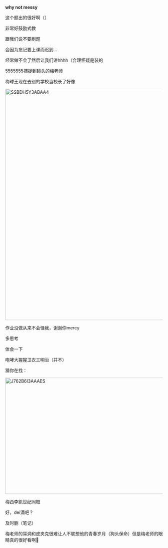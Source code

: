 <p class="MsoNormal"><b><span lang="EN-US">why not messy</span></b></p><p class="MsoNormal">这个题出的很好啊（）</p><p class="MsoNormal">非常<span class="GramE">好鼓励式</span>教</p><p class="MsoNormal">跟我们说不要刷题</p><p class="MsoNormal">会因为忘记要上课而迟到<span lang="EN-US">…</span></p><p class="MsoNormal">经常做不会了然后让我们讲<span class="SpellE"><span lang="EN-US">hhhh</span></span>（合理怀疑是装的</p><p class="MsoNormal"><span lang="EN-US">5555555</span>捕捉到镜头的梅老师</p><p class="MsoNormal">梅球王现在去别的学校当校长了好像</p><p class="MsoNormal"><span lang="EN-US" style="mso-no-proof:yes"><!--[if gte vml 1]><v:shape
 id="Picture_x0020_135" o:spid="_x0000_i1609" type="#_x0000_t75" alt="SSBDH5Y3ABAA4"
 style='width:415.15pt;height:553.5pt;visibility:visible;mso-wrap-style:square'>
 <v:imagedata src="汤逊湖北路1号回忆录.files/image256.jpg" o:title="SSBDH5Y3ABAA4"/>
</v:shape><![endif]-->
<?if !vml?><img alt="SSBDH5Y3ABAA4" border="0" height="738" src="汤逊湖北路1号回忆录.files/image257.jpg" v:shapes="Picture_x0020_135" width="554"/>
<?endif?>
</span></p><p class="MsoNormal">作业没做从来不会怪我，谢谢你<span lang="EN-US">mercy</span></p><p class="MsoNormal">多思考</p><p class="MsoNormal">体会一下</p><p class="MsoNormal">咆哮<span class="GramE">大猩猩卫衣三明治</span>（并不）</p><p class="MsoNormal">猜你在找：</p><p class="MsoNormal"><span lang="EN-US" style="mso-no-proof:yes"><!--[if gte vml 1]><v:shape
 id="Picture_x0020_136" o:spid="_x0000_i1608" type="#_x0000_t75" alt="J762B6I3AAAES"
 style='width:415.5pt;height:278.25pt;visibility:visible;mso-wrap-style:square'>
 <v:imagedata src="汤逊湖北路1号回忆录.files/image258.jpg" o:title="J762B6I3AAAES"/>
</v:shape><![endif]-->
<?if !vml?><img alt="J762B6I3AAAES" border="0" height="371" src="汤逊湖北路1号回忆录.files/image259.jpg" v:shapes="Picture_x0020_136" width="554"/>
<?endif?>
</span></p><p class="MsoNormal">梅西李凯世纪同框</p><p class="MsoNormal">好，<span class="SpellE"><span lang="EN-US">dei</span></span>滴吧？</p><p class="MsoNormal">及时<span class="GramE">删</span>（笔记）</p><p class="MsoNormal">梅老师<span class="GramE">的耳洞和</span>皮夹克很难让人不联想他的青春岁月（狗头保命）但是梅老师的眼睛真的很好看啊<span class="Emoji"><span lang="EN-US">🥺</span></span></p><p class="MsoNormal"><span lang="EN-US">
<o:p> </o:p>
</span></p>